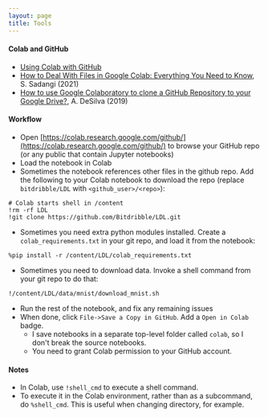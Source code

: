 ```yaml
---
layout: page
title: Tools
---
```


#### Colab and GitHub
* [Using Colab with GitHub](https://colab.research.google.com/github/googlecolab/colabtools/blob/master/notebooks/colab-github-demo.ipynb)
* [How to Deal With Files in Google Colab: Everything You Need to Know](https://neptune.ai/blog/google-colab-dealing-with-files), S. Sadangi (2021)
* [How to use Google Colaboratory to clone a GitHub Repository to your Google Drive?](https://medium.com/@ashwindesilva/how-to-use-google-colaboratory-to-clone-a-github-repository-e07cf8d3d22b), A. DeSilva (2019)

#### Workflow
* Open [https://colab.research.google.com/github/](https://colab.research.google.com/github/) to browse your GitHub repo (or any public that contain Jupyter notebooks)
* Load the notebook in Colab
* Sometimes the notebook references other files in the github repo. Add the following to your Colab notebook to download the repo (replace `bitdribble/LDL` with `<github_user>/<repo>`):
```
# Colab starts shell in /content
!rm -rf LDL
!git clone https://github.com/Bitdribble/LDL.git
```
* Sometimes you need extra python modules installed. Create a `colab_requirements.txt` in your git repo, and load it from the notebook:
```
%pip install -r /content/LDL/colab_requirements.txt
```
* Sometimes you need to download data. Invoke a shell command from your git repo to do that:
```
!/content/LDL/data/mnist/download_mnist.sh
```
* Run the rest of the notebook, and fix any remaining issues
* When done, click `File->Save a Copy in GitHub`. Add a `Open in Colab` badge.
  * I save notebooks in a separate top-level folder called `colab`, so I don't break the source notebooks.
  * You need to grant Colab permission to your GitHub account.


#### Notes
* In Colab, use `!shell_cmd` to execute a shell command.
* To execute it in the Colab environment, rather than as a subcommand, do `%shell_cmd`. This is useful when changing directory, for example.

